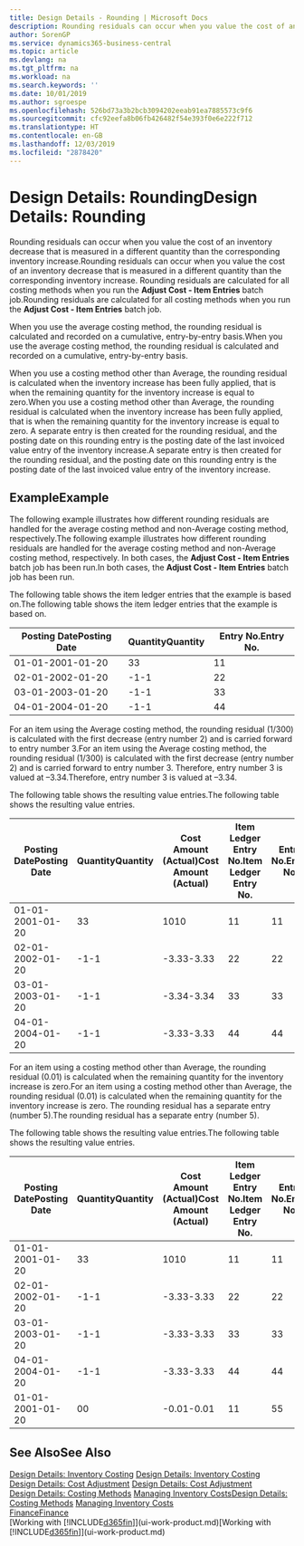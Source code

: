 ```yaml
---
title: Design Details - Rounding | Microsoft Docs
description: Rounding residuals can occur when you value the cost of an inventory decrease that is measured in a different quantity than the corresponding inventory increase. Rounding residuals are calculated for all costing methods when you run the **Adjust Cost - Item Entries** batch job.
author: SorenGP
ms.service: dynamics365-business-central
ms.topic: article
ms.devlang: na
ms.tgt_pltfrm: na
ms.workload: na
ms.search.keywords: ''
ms.date: 10/01/2019
ms.author: sgroespe
ms.openlocfilehash: 526bd73a3b2bcb3094202eeab91ea7885573c9f6
ms.sourcegitcommit: cfc92eefa8b06fb426482f54e393f0e6e222f712
ms.translationtype: HT
ms.contentlocale: en-GB
ms.lasthandoff: 12/03/2019
ms.locfileid: "2878420"
---
```

# <a name="design-details-rounding"></a><span data-ttu-id="69267-104">Design Details: Rounding</span><span class="sxs-lookup"><span data-stu-id="69267-104">Design Details: Rounding</span></span>
<span data-ttu-id="69267-105">Rounding residuals can occur when you value the cost of an inventory decrease that is measured in a different quantity than the corresponding inventory increase.</span><span class="sxs-lookup"><span data-stu-id="69267-105">Rounding residuals can occur when you value the cost of an inventory decrease that is measured in a different quantity than the corresponding inventory increase.</span></span> <span data-ttu-id="69267-106">Rounding residuals are calculated for all costing methods when you run the **Adjust Cost - Item Entries** batch job.</span><span class="sxs-lookup"><span data-stu-id="69267-106">Rounding residuals are calculated for all costing methods when you run the **Adjust Cost - Item Entries** batch job.</span></span>  

 <span data-ttu-id="69267-107">When you use the average costing method, the rounding residual is calculated and recorded on a cumulative, entry-by-entry basis.</span><span class="sxs-lookup"><span data-stu-id="69267-107">When you use the average costing method, the rounding residual is calculated and recorded on a cumulative, entry-by-entry basis.</span></span>  

 <span data-ttu-id="69267-108">When you use a costing method other than Average, the rounding residual is calculated when the inventory increase has been fully applied, that is when the remaining quantity for the inventory increase is equal to zero.</span><span class="sxs-lookup"><span data-stu-id="69267-108">When you use a costing method other than Average, the rounding residual is calculated when the inventory increase has been fully applied, that is when the remaining quantity for the inventory increase is equal to zero.</span></span> <span data-ttu-id="69267-109">A separate entry is then created for the rounding residual, and the posting date on this rounding entry is the posting date of the last invoiced value entry of the inventory increase.</span><span class="sxs-lookup"><span data-stu-id="69267-109">A separate entry is then created for the rounding residual, and the posting date on this rounding entry is the posting date of the last invoiced value entry of the inventory increase.</span></span>  

## <a name="example"></a><span data-ttu-id="69267-110">Example</span><span class="sxs-lookup"><span data-stu-id="69267-110">Example</span></span>  
 <span data-ttu-id="69267-111">The following example illustrates how different rounding residuals are handled for the average costing method and non-Average costing method, respectively.</span><span class="sxs-lookup"><span data-stu-id="69267-111">The following example illustrates how different rounding residuals are handled for the average costing method and non-Average costing method, respectively.</span></span> <span data-ttu-id="69267-112">In both cases, the **Adjust Cost - Item Entries** batch job has been run.</span><span class="sxs-lookup"><span data-stu-id="69267-112">In both cases, the **Adjust Cost - Item Entries** batch job has been run.</span></span>  

 <span data-ttu-id="69267-113">The following table shows the item ledger entries that the example is based on.</span><span class="sxs-lookup"><span data-stu-id="69267-113">The following table shows the item ledger entries that the example is based on.</span></span>  

|<span data-ttu-id="69267-114">Posting Date</span><span class="sxs-lookup"><span data-stu-id="69267-114">Posting Date</span></span>|<span data-ttu-id="69267-115">Quantity</span><span class="sxs-lookup"><span data-stu-id="69267-115">Quantity</span></span>|<span data-ttu-id="69267-116">Entry No.</span><span class="sxs-lookup"><span data-stu-id="69267-116">Entry No.</span></span>|  
|------------------|--------------|---------------|  
|<span data-ttu-id="69267-117">01-01-20</span><span class="sxs-lookup"><span data-stu-id="69267-117">01-01-20</span></span>|<span data-ttu-id="69267-118">3</span><span class="sxs-lookup"><span data-stu-id="69267-118">3</span></span>|<span data-ttu-id="69267-119">1</span><span class="sxs-lookup"><span data-stu-id="69267-119">1</span></span>|  
|<span data-ttu-id="69267-120">02-01-20</span><span class="sxs-lookup"><span data-stu-id="69267-120">02-01-20</span></span>|<span data-ttu-id="69267-121">-1</span><span class="sxs-lookup"><span data-stu-id="69267-121">-1</span></span>|<span data-ttu-id="69267-122">2</span><span class="sxs-lookup"><span data-stu-id="69267-122">2</span></span>|  
|<span data-ttu-id="69267-123">03-01-20</span><span class="sxs-lookup"><span data-stu-id="69267-123">03-01-20</span></span>|<span data-ttu-id="69267-124">-1</span><span class="sxs-lookup"><span data-stu-id="69267-124">-1</span></span>|<span data-ttu-id="69267-125">3</span><span class="sxs-lookup"><span data-stu-id="69267-125">3</span></span>|  
|<span data-ttu-id="69267-126">04-01-20</span><span class="sxs-lookup"><span data-stu-id="69267-126">04-01-20</span></span>|<span data-ttu-id="69267-127">-1</span><span class="sxs-lookup"><span data-stu-id="69267-127">-1</span></span>|<span data-ttu-id="69267-128">4</span><span class="sxs-lookup"><span data-stu-id="69267-128">4</span></span>|  

 <span data-ttu-id="69267-129">For an item using the Average costing method, the rounding residual (1/300) is calculated with the first decrease (entry number 2) and is carried forward to entry number 3.</span><span class="sxs-lookup"><span data-stu-id="69267-129">For an item using the Average costing method, the rounding residual (1/300) is calculated with the first decrease (entry number 2) and is carried forward to entry number 3.</span></span> <span data-ttu-id="69267-130">Therefore, entry number 3 is valued at –3.34.</span><span class="sxs-lookup"><span data-stu-id="69267-130">Therefore, entry number 3 is valued at –3.34.</span></span>  

 <span data-ttu-id="69267-131">The following table shows the resulting value entries.</span><span class="sxs-lookup"><span data-stu-id="69267-131">The following table shows the resulting value entries.</span></span>  

|<span data-ttu-id="69267-132">Posting Date</span><span class="sxs-lookup"><span data-stu-id="69267-132">Posting Date</span></span>|<span data-ttu-id="69267-133">Quantity</span><span class="sxs-lookup"><span data-stu-id="69267-133">Quantity</span></span>|<span data-ttu-id="69267-134">Cost Amount (Actual)</span><span class="sxs-lookup"><span data-stu-id="69267-134">Cost Amount (Actual)</span></span>|<span data-ttu-id="69267-135">Item Ledger Entry No.</span><span class="sxs-lookup"><span data-stu-id="69267-135">Item Ledger Entry No.</span></span>|<span data-ttu-id="69267-136">Entry No.</span><span class="sxs-lookup"><span data-stu-id="69267-136">Entry No.</span></span>|  
|------------------|--------------|----------------------------|---------------------------|---------------|  
|<span data-ttu-id="69267-137">01-01-20</span><span class="sxs-lookup"><span data-stu-id="69267-137">01-01-20</span></span>|<span data-ttu-id="69267-138">3</span><span class="sxs-lookup"><span data-stu-id="69267-138">3</span></span>|<span data-ttu-id="69267-139">10</span><span class="sxs-lookup"><span data-stu-id="69267-139">10</span></span>|<span data-ttu-id="69267-140">1</span><span class="sxs-lookup"><span data-stu-id="69267-140">1</span></span>|<span data-ttu-id="69267-141">1</span><span class="sxs-lookup"><span data-stu-id="69267-141">1</span></span>|  
|<span data-ttu-id="69267-142">02-01-20</span><span class="sxs-lookup"><span data-stu-id="69267-142">02-01-20</span></span>|<span data-ttu-id="69267-143">-1</span><span class="sxs-lookup"><span data-stu-id="69267-143">-1</span></span>|<span data-ttu-id="69267-144">-3.33</span><span class="sxs-lookup"><span data-stu-id="69267-144">-3.33</span></span>|<span data-ttu-id="69267-145">2</span><span class="sxs-lookup"><span data-stu-id="69267-145">2</span></span>|<span data-ttu-id="69267-146">2</span><span class="sxs-lookup"><span data-stu-id="69267-146">2</span></span>|  
|<span data-ttu-id="69267-147">03-01-20</span><span class="sxs-lookup"><span data-stu-id="69267-147">03-01-20</span></span>|<span data-ttu-id="69267-148">-1</span><span class="sxs-lookup"><span data-stu-id="69267-148">-1</span></span>|<span data-ttu-id="69267-149">-3.34</span><span class="sxs-lookup"><span data-stu-id="69267-149">-3.34</span></span>|<span data-ttu-id="69267-150">3</span><span class="sxs-lookup"><span data-stu-id="69267-150">3</span></span>|<span data-ttu-id="69267-151">3</span><span class="sxs-lookup"><span data-stu-id="69267-151">3</span></span>|  
|<span data-ttu-id="69267-152">04-01-20</span><span class="sxs-lookup"><span data-stu-id="69267-152">04-01-20</span></span>|<span data-ttu-id="69267-153">-1</span><span class="sxs-lookup"><span data-stu-id="69267-153">-1</span></span>|<span data-ttu-id="69267-154">-3.33</span><span class="sxs-lookup"><span data-stu-id="69267-154">-3.33</span></span>|<span data-ttu-id="69267-155">4</span><span class="sxs-lookup"><span data-stu-id="69267-155">4</span></span>|<span data-ttu-id="69267-156">4</span><span class="sxs-lookup"><span data-stu-id="69267-156">4</span></span>|  

 <span data-ttu-id="69267-157">For an item using a costing method other than Average, the rounding residual (0.01) is calculated when the remaining quantity for the inventory increase is zero.</span><span class="sxs-lookup"><span data-stu-id="69267-157">For an item using a costing method other than Average, the rounding residual (0.01) is calculated when the remaining quantity for the inventory increase is zero.</span></span> <span data-ttu-id="69267-158">The rounding residual has a separate entry (number 5).</span><span class="sxs-lookup"><span data-stu-id="69267-158">The rounding residual has a separate entry (number 5).</span></span>  

 <span data-ttu-id="69267-159">The following table shows the resulting value entries.</span><span class="sxs-lookup"><span data-stu-id="69267-159">The following table shows the resulting value entries.</span></span>  

|<span data-ttu-id="69267-160">Posting Date</span><span class="sxs-lookup"><span data-stu-id="69267-160">Posting Date</span></span>|<span data-ttu-id="69267-161">Quantity</span><span class="sxs-lookup"><span data-stu-id="69267-161">Quantity</span></span>|<span data-ttu-id="69267-162">Cost Amount (Actual)</span><span class="sxs-lookup"><span data-stu-id="69267-162">Cost Amount (Actual)</span></span>|<span data-ttu-id="69267-163">Item Ledger Entry No.</span><span class="sxs-lookup"><span data-stu-id="69267-163">Item Ledger Entry No.</span></span>|<span data-ttu-id="69267-164">Entry No.</span><span class="sxs-lookup"><span data-stu-id="69267-164">Entry No.</span></span>|  
|------------------|--------------|----------------------------|---------------------------|---------------|  
|<span data-ttu-id="69267-165">01-01-20</span><span class="sxs-lookup"><span data-stu-id="69267-165">01-01-20</span></span>|<span data-ttu-id="69267-166">3</span><span class="sxs-lookup"><span data-stu-id="69267-166">3</span></span>|<span data-ttu-id="69267-167">10</span><span class="sxs-lookup"><span data-stu-id="69267-167">10</span></span>|<span data-ttu-id="69267-168">1</span><span class="sxs-lookup"><span data-stu-id="69267-168">1</span></span>|<span data-ttu-id="69267-169">1</span><span class="sxs-lookup"><span data-stu-id="69267-169">1</span></span>|  
|<span data-ttu-id="69267-170">02-01-20</span><span class="sxs-lookup"><span data-stu-id="69267-170">02-01-20</span></span>|<span data-ttu-id="69267-171">-1</span><span class="sxs-lookup"><span data-stu-id="69267-171">-1</span></span>|<span data-ttu-id="69267-172">-3.33</span><span class="sxs-lookup"><span data-stu-id="69267-172">-3.33</span></span>|<span data-ttu-id="69267-173">2</span><span class="sxs-lookup"><span data-stu-id="69267-173">2</span></span>|<span data-ttu-id="69267-174">2</span><span class="sxs-lookup"><span data-stu-id="69267-174">2</span></span>|  
|<span data-ttu-id="69267-175">03-01-20</span><span class="sxs-lookup"><span data-stu-id="69267-175">03-01-20</span></span>|<span data-ttu-id="69267-176">-1</span><span class="sxs-lookup"><span data-stu-id="69267-176">-1</span></span>|<span data-ttu-id="69267-177">-3.33</span><span class="sxs-lookup"><span data-stu-id="69267-177">-3.33</span></span>|<span data-ttu-id="69267-178">3</span><span class="sxs-lookup"><span data-stu-id="69267-178">3</span></span>|<span data-ttu-id="69267-179">3</span><span class="sxs-lookup"><span data-stu-id="69267-179">3</span></span>|  
|<span data-ttu-id="69267-180">04-01-20</span><span class="sxs-lookup"><span data-stu-id="69267-180">04-01-20</span></span>|<span data-ttu-id="69267-181">-1</span><span class="sxs-lookup"><span data-stu-id="69267-181">-1</span></span>|<span data-ttu-id="69267-182">-3.33</span><span class="sxs-lookup"><span data-stu-id="69267-182">-3.33</span></span>|<span data-ttu-id="69267-183">4</span><span class="sxs-lookup"><span data-stu-id="69267-183">4</span></span>|<span data-ttu-id="69267-184">4</span><span class="sxs-lookup"><span data-stu-id="69267-184">4</span></span>|  
|<span data-ttu-id="69267-185">01-01-20</span><span class="sxs-lookup"><span data-stu-id="69267-185">01-01-20</span></span>|<span data-ttu-id="69267-186">0</span><span class="sxs-lookup"><span data-stu-id="69267-186">0</span></span>|<span data-ttu-id="69267-187">-0.01</span><span class="sxs-lookup"><span data-stu-id="69267-187">-0.01</span></span>|<span data-ttu-id="69267-188">1</span><span class="sxs-lookup"><span data-stu-id="69267-188">1</span></span>|<span data-ttu-id="69267-189">5</span><span class="sxs-lookup"><span data-stu-id="69267-189">5</span></span>|  

## <a name="see-also"></a><span data-ttu-id="69267-190">See Also</span><span class="sxs-lookup"><span data-stu-id="69267-190">See Also</span></span>  
 <span data-ttu-id="69267-191">[Design Details: Inventory Costing](design-details-inventory-costing.md) </span><span class="sxs-lookup"><span data-stu-id="69267-191">[Design Details: Inventory Costing](design-details-inventory-costing.md) </span></span>  
 <span data-ttu-id="69267-192">[Design Details: Cost Adjustment](design-details-cost-adjustment.md) </span><span class="sxs-lookup"><span data-stu-id="69267-192">[Design Details: Cost Adjustment](design-details-cost-adjustment.md) </span></span>  
 <span data-ttu-id="69267-193">[Design Details: Costing Methods](design-details-costing-methods.md) [Managing Inventory Costs](finance-manage-inventory-costs.md)</span><span class="sxs-lookup"><span data-stu-id="69267-193">[Design Details: Costing Methods](design-details-costing-methods.md) [Managing Inventory Costs](finance-manage-inventory-costs.md)</span></span>  
 [<span data-ttu-id="69267-194">Finance</span><span class="sxs-lookup"><span data-stu-id="69267-194">Finance</span></span>](finance.md)  
 <span data-ttu-id="69267-195">[Working with [!INCLUDE[d365fin](includes/d365fin_md.md)]](ui-work-product.md)</span><span class="sxs-lookup"><span data-stu-id="69267-195">[Working with [!INCLUDE[d365fin](includes/d365fin_md.md)]](ui-work-product.md)</span></span>
